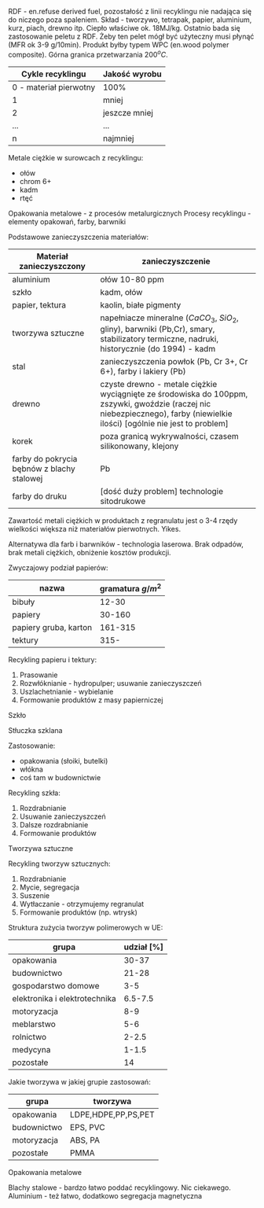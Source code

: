 RDF - en.refuse derived fuel, pozostałość z linii recyklingu nie nadająca się do niczego poza spaleniem. Skład - tworzywo, tetrapak, papier, aluminium, kurz, piach, drewno itp. Ciepło właściwe ok. 18MJ/kg.
Ostatnio bada się zastosowanie peletu z RDF. Żeby ten pelet mógł być użyteczny musi płynąć (MFR ok 3-9 g/10min). Produkt byłby typem WPC (en.wood polymer composite). Górna granica przetwarzania $200^oC$. 

|Cykle recyklingu| Jakość wyrobu|
|-|-|
|0 - materiał pierwotny| 100%|
|1| mniej|
|2| jeszcze mniej|
|...|...|
|n| najmniej|

Metale ciężkie w surowcach z recyklingu:

- ołów
- chrom 6+
- kadm
- rtęć

Opakowania metalowe - z procesów metalurgicznych
Procesy recyklingu - elementy opakowań, farby, barwniki

Podstawowe zanieczyszczenia materiałów:

|Materiał zanieczyszczony| zanieczyszczenie|
|-|-|
|aluminium| ołów 10-80 ppm|
|szkło| kadm, ołów|
|papier, tektura| kaolin, białe pigmenty|
|tworzywa sztuczne| napełniacze mineralne ($CaCO_3,\ SiO_2$, gliny), barwniki (Pb,Cr), smary, stabilizatory termiczne, nadruki, historycznie (do 1994) - kadm|
|stal| zanieczyszczenia powłok (Pb, Cr 3+, Cr 6+), farby i lakiery (Pb)|
|drewno| czyste drewno - metale ciężkie wyciągnięte ze środowiska do 100ppm, zszywki, gwoździe (raczej nic niebezpiecznego), farby (niewielkie ilości) \[ogólnie nie jest to problem\]| 
|korek| poza granicą wykrywalności, czasem silikonowany, klejony|
|farby do pokrycia bębnów z blachy stalowej| Pb|
|farby do druku| \[dość duży problem\] technologie sitodrukowe|

Zawartość metali ciężkich w produktach z regranulatu jest o 3-4 rzędy wielkości większa niż materiałów pierwotnych. Yikes.

Alternatywa dla farb i barwników - technologia laserowa. Brak odpadów, brak metali ciężkich, obniżenie kosztów produkcji.

Zwyczajowy podział papierów:

|nazwa| gramatura $g/m^2$|
|-|-|
|bibuły| 12-30|
|papiery|30-160|
|papiery gruba, karton| 161-315|
|tektury|315-|

Recykling papieru i tektury:

1. Prasowanie
2. Rozwłóknianie - hydropulper; usuwanie zanieczyszczeń
3. Uszlachetnianie - wybielanie
4. Formowanie produktów z masy papierniczej

Szkło

Stłuczka szklana

Zastosowanie:
- opakowania (słoiki, butelki)
- włókna
- coś tam w budownictwie

Recykling szkła:

1. Rozdrabnianie
2. Usuwanie zanieczyszczeń
3. Dalsze rozdrabnianie
4. Formowanie produktów

Tworzywa sztuczne

Recykling tworzyw sztucznych:

1. Rozdrabnianie
2. Mycie, segregacja
3. Suszenie
4. Wytłaczanie - otrzymujemy regranulat
5. Formowanie produktów (np. wtrysk)

Struktura zużycia tworzyw polimerowych w UE:

|grupa| udział \[%\]|
|-|-|
|opakowania| 30-37|
|budownictwo| 21-28|
|gospodarstwo domowe|3-5|
|elektronika i elektrotechnika| 6.5-7.5|
|motoryzacja|8-9|
|meblarstwo|5-6|
|rolnictwo|2-2.5|
|medycyna|1-1.5|
|pozostałe|14|

Jakie tworzywa w jakiej grupie zastosowań:

|grupa| tworzywa|
|-|-|
|opakowania| LDPE,HDPE,PP,PS,PET|
|budownictwo| EPS, PVC|
|motoryzacja| ABS, PA|
|pozostałe| PMMA|

Opakowania metalowe

Blachy stalowe - bardzo łatwo poddać recyklingowy. Nic ciekawego.
Aluminium - też łatwo, dodatkowo segregacja magnetyczna
